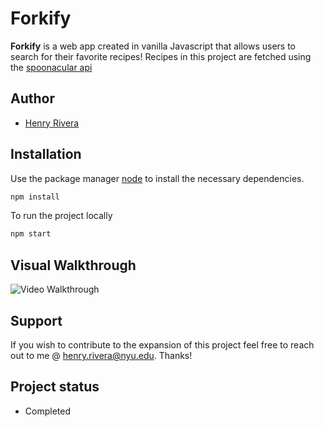 # Forkify

**Forkify** is a web app created in vanilla Javascript that allows users to search for their favorite recipes! Recipes in this project are fetched
using the [spoonacular api](https://spoonacular.com/food-api)

## Author
* [Henry Rivera](https://www.linkedin.com/in/henry-rivera/)

## Installation

Use the package manager [node](https://nodejs.org/en/) to install the necessary dependencies.

```bash
npm install
```
To run the project locally

```bash
npm start
```

## Visual Walkthrough
![Video Walkthrough](https://github.com/HenryRivera/forkify/blob/master/forkifyDemo.gif)

## Support
If you wish to contribute to the expansion of this project feel free to reach out to me @ henry.rivera@nyu.edu. Thanks!

## Project status
* Completed
